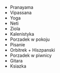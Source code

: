 - Pranayama
- Vipassana
- Yoga
- Neti
- Ziola
- Kalenistyka
- Porzadek w pokoju
- Pisanie
- Orbitrek + Hiszpanski
- Porzadek w piwnicy
- Gitara
- Ksiazka 